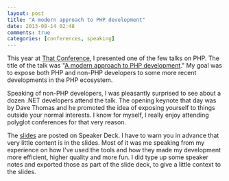 ```yaml
---
layout: post
title: "A modern approach to PHP development"
date: 2013-08-14 02:48
comments: true
categories: [conferences, speaking]
---
```

This year at [That Conference](http://www.thatconference.com), I presented one of the few talks on PHP. The title of the talk was "[A modern approach to PHP development](https://speakerdeck.com/jclermont/a-modern-approach-to-php-development)." My goal was to expose both PHP and non-PHP developers to some more recent developments in the PHP ecosystem.

<!-- more -->
Speaking of non-PHP developers, I was pleasantly surprised to see about a dozen .NET developers attend the talk. The opening keynote that day was by Dave Thomas and he promoted the idea of exposing yourself to things outside your normal interests. I know for myself, I really enjoy attending polyglot conferences for that very reason.

The [slides](https://speakerdeck.com/jclermont/a-modern-approach-to-php-development) are posted on Speaker Deck. I have to warn you in advance that very little content is in the slides. Most of it was me speaking from my experience on how I've used the tools and how they made my development more efficient, higher quality and more fun. I did type up some speaker notes and exported those as part of the slide deck, to give a little context to the slides.